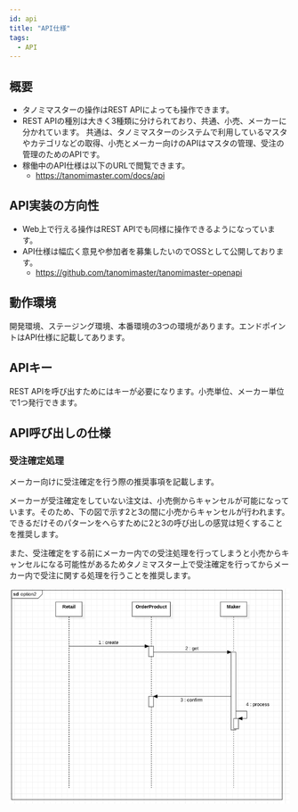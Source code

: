 ```yaml
---
id: api
title: "API仕様"
tags:
  - API
---
```



## 概要

- タノミマスターの操作はREST APIによっても操作できます。
- REST APIの種別は大きく3種類に分けられており、共通、小売、メーカーに分かれています。
共通は、タノミマスターのシステムで利用しているマスタやカテゴリなどの取得、小売とメーカー向けのAPIはマスタの管理、受注の管理のためのAPIです。
- 稼働中のAPI仕様は以下のURLで閲覧できます。
  - https://tanomimaster.com/docs/api

## API実装の方向性

- Web上で行える操作はREST APIでも同様に操作できるようになっています。
- API仕様は幅広く意見や参加者を募集したいのでOSSとして公開しております。
  - https://github.com/tanomimaster/tanomimaster-openapi

## 動作環境

開発環境、ステージング環境、本番環境の3つの環境があります。エンドポイントはAPI仕様に記載してあります。


## APIキー

REST APIを呼び出すためにはキーが必要になります。小売単位、メーカー単位で1つ発行できます。

## API呼び出しの仕様

### 受注確定処理

メーカー向けに受注確定を行う際の推奨事項を記載します。

メーカーが受注確定をしていない注文は、小売側からキャンセルが可能になっています。そのため、下の図で示す2と3の間に小売からキャンセルが行われます。できるだけそのパターンをへらすために2と3の呼び出しの感覚は短くすることを推奨します。

また、受注確定をする前にメーカー内での受注処理を行ってしまうと小売からキャンセルになる可能性があるためタノミマスター上で受注確定を行ってからメーカー内で受注に関する処理を行うことを推奨します。

![alt-text](/img/order-confirm-sequence.png)

